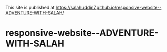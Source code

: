 This site is published at https://salahuddin7.github.io/responsive-website--ADVENTURE-WITH-SALAH/


# responsive-website--ADVENTURE-WITH-SALAH
 
